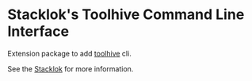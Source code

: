 # Stacklok's Toolhive Command Line Interface

Extension package to add [toolhive](https://github.com/stacklok/toolhive) cli.

See the [Stacklok](https://stacklok.com/) for more information.